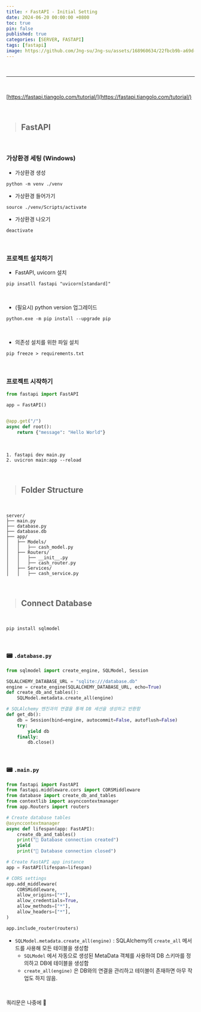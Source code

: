 ```yaml
---
title: ⚡ FastAPI - Initial Setting
date: 2024-06-20 00:00:00 +0800
toc: true
pin: false
published: true
categories: [SERVER, FASTAPI]
tags: [fastapi]
image: https://github.com/Jng-su/Jng-su/assets/168960634/22fbcb9b-a69d-4154-9519-07c66b8a7681
---
```


<br>

---

<br>

[https://fastapi.tiangolo.com/tutorial/](https://fastapi.tiangolo.com/tutorial/)

<br>

> ## FastAPI

<br>

### 가상환경 세팅 (Windows)

- 가상환경 생성

```shell
python -m venv ./venv
```

- 가상환경 들어가기

```shell
source ./venv/Scripts/activate
```

- 가상환경 나오기

```shell
deactivate
```

<br>

### 프로젝트 설치하기

- FastAPI, uvicorn 설치

```shell
pip insatll fastapi "uvicorn[standard]"
```

<br>

- (필요시) python version 업그레이드

```shell
python.exe -m pip install --upgrade pip
```

<br>

- 의존성 설치를 위한 파일 설치

```shell 
pip freeze > requirements.txt
```

<br>

### 프로젝트 시작하기

```python
from fastapi import FastAPI

app = FastAPI()


@app.get("/")
async def root():
    return {"message": "Hello World"}
```

<br>

```shell
1. fastapi dev main.py
2. uvicron main:app --reload
```

<br>

> ## Folder Structure

<br>

```
server/
├── main.py
├── database.py
├── database.db
├── app/
│   ├── Models/
│   │   ├── cash_model.py
│   ├── Routers/
│   │   ├── __init__.py
│   │   ├── cash_router.py
│   ├── Services/
│   │   ├── cash_service.py
```

<br>

> ## Connect Database

<br>

```shell 
pip install sqlmodel
```

<br>

### 📟 `.database.py`

```python
from sqlmodel import create_engine, SQLModel, Session

SQLALCHEMY_DATABASE_URL = "sqlite:///database.db"
engine = create_engine(SQLALCHEMY_DATABASE_URL, echo=True)
def create_db_and_tables():
    SQLModel.metadata.create_all(engine)

# SQLAlchemy 엔진과의 연결을 통해 DB 세션을 생성하고 반환함
def get_db():
    db = Session(bind=engine, autocommit=False, autoflush=False)
    try:
        yield db
    finally:
        db.close()
```

<br>

### 📟 `.main.py`

```python
from fastapi import FastAPI
from fastapi.middleware.cors import CORSMiddleware
from database import create_db_and_tables
from contextlib import asynccontextmanager
from app.Routers import routers

# Create database tables
@asynccontextmanager
async def lifespan(app: FastAPI):
    create_db_and_tables()
    print("🚀 Database connection created")
    yield
    print("🚀 Database connection closed")

# Create FastAPI app instance
app = FastAPI(lifespan=lifespan)

# CORS settings
app.add_middleware(
    CORSMiddleware,
    allow_origins=["*"],
    allow_credentials=True,
    allow_methods=["*"],
    allow_headers=["*"],
)

app.include_router(routers)
```

- `SQLModel.metadata.create_all(engine)` : SQLAlchemy의 `create_all` 메서드를 사용해 모든 테이블을 생성함
  - `SQLModel` 에서 자동으로 생성된 MetaData 객체를 사용하여 DB 스키마를 정의하고 DB에 테이블을 생성함
  - `create_all(engine)` 은 DB와의 연결을 관리하고 테이블이 존재하면 아무 작업도 하지 않음.

<br>

쿼리문은 나중에 👋